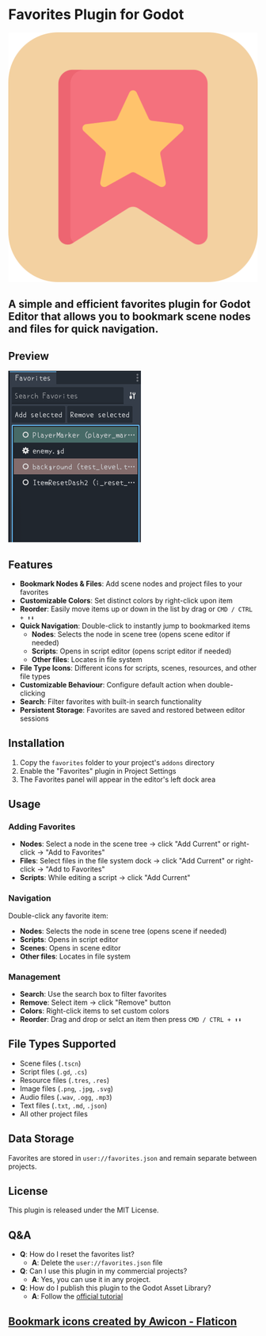 # Favorites Plugin for Godot
![icon](addons/Favorites/icon.png)



## A simple and efficient favorites plugin for Godot Editor that allows you to bookmark scene nodes and files for quick navigation.

## Preview
![preview](preview/colorful.png)
## Features
- **Bookmark Nodes & Files**: Add scene nodes and project files to your favorites
- **Customizable Colors**: Set distinct colors by right-click upon item
- **Reorder**: Easily move items up or down in the list by drag or `CMD / CTRL + ⬆⬇`
- **Quick Navigation**: Double-click to instantly jump to bookmarked items
  - **Nodes**: Selects the node in scene tree (opens scene editor if needed)
  - **Scripts**: Opens in script editor (opens script editor if needed)
  - **Other files**: Locates in file system
- **File Type Icons**: Different icons for scripts, scenes, resources, and other file types
- **Customizable Behaviour**: Configure default action when double-clicking
- **Search**: Filter favorites with built-in search functionality
- **Persistent Storage**: Favorites are saved and restored between editor sessions

## Installation

1. Copy the `favorites` folder to your project's `addons` directory
2. Enable the "Favorites" plugin in Project Settings
3. The Favorites panel will appear in the editor's left dock area

## Usage

### Adding Favorites

- **Nodes**: Select a node in the scene tree → click "Add Current" or right-click → "Add to Favorites"
- **Files**: Select files in the file system dock → click "Add Current" or right-click → "Add to Favorites"
- **Scripts**: While editing a script → click "Add Current"

### Navigation

Double-click any favorite item:
- **Nodes**: Selects the node in scene tree (opens scene if needed)
- **Scripts**: Opens in script editor
- **Scenes**: Opens in scene editor
- **Other files**: Locates in file system

### Management

- **Search**: Use the search box to filter favorites
- **Remove**: Select item → click "Remove" button
- **Colors**: Right-click items to set custom colors
- **Reorder**: Drag and drop or selct an item then press `CMD / CTRL + ⬆⬇`

## File Types Supported

- Scene files (`.tscn`)
- Script files (`.gd`, `.cs`)
- Resource files (`.tres`, `.res`)
- Image files (`.png`, `.jpg`, `.svg`)
- Audio files (`.wav`, `.ogg`, `.mp3`)
- Text files (`.txt`, `.md`, `.json`)
- All other project files

## Data Storage

Favorites are stored in `user://favorites.json` and remain separate between projects.

## License

This plugin is released under the MIT License.

## Q&A
- **Q**: How do I reset the favorites list?
  - **A**: Delete the `user://favorites.json` file
- **Q**: Can I use this plugin in my commercial projects?
  - **A**: Yes, you can use it in any project.
- **Q**: How do I publish this plugin to the Godot Asset Library?
  - **A**: Follow the [official tutorial](https://docs.godotengine.org/en/stable/community/asset_library/submitting_to_assetlib.html)

## <a href="https://www.flaticon.com/free-icons/bookmark" title="bookmark icons">Bookmark icons created by Awicon - Flaticon</a>